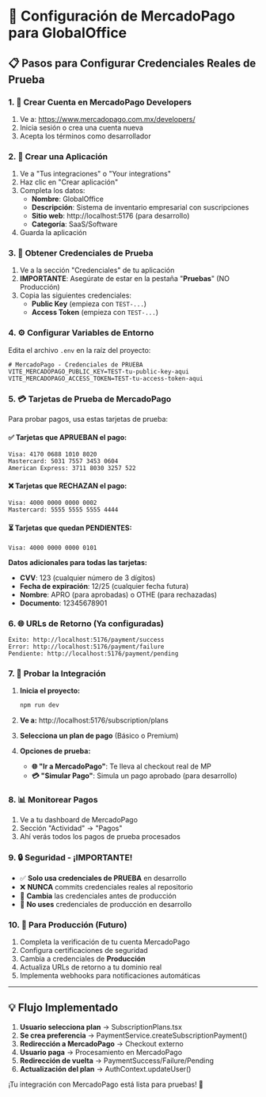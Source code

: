 # 🏦 Configuración de MercadoPago para GlobalOffice

## 📋 Pasos para Configurar Credenciales Reales de Prueba

### 1. 🔗 Crear Cuenta en MercadoPago Developers
1. Ve a: https://www.mercadopago.com.mx/developers/
2. Inicia sesión o crea una cuenta nueva
3. Acepta los términos como desarrollador

### 2. 🚀 Crear una Aplicación
1. Ve a "Tus integraciones" o "Your integrations"
2. Haz clic en "Crear aplicación"
3. Completa los datos:
   - **Nombre**: GlobalOffice
   - **Descripción**: Sistema de inventario empresarial con suscripciones
   - **Sitio web**: http://localhost:5176 (para desarrollo)
   - **Categoría**: SaaS/Software
4. Guarda la aplicación

### 3. 🔑 Obtener Credenciales de Prueba
1. Ve a la sección "Credenciales" de tu aplicación
2. **IMPORTANTE**: Asegúrate de estar en la pestaña "**Pruebas**" (NO Producción)
3. Copia las siguientes credenciales:
   - **Public Key** (empieza con `TEST-...`)
   - **Access Token** (empieza con `TEST-...`)

### 4. ⚙️ Configurar Variables de Entorno
Edita el archivo `.env` en la raíz del proyecto:

```env
# MercadoPago - Credenciales de PRUEBA
VITE_MERCADOPAGO_PUBLIC_KEY=TEST-tu-public-key-aqui
VITE_MERCADOPAGO_ACCESS_TOKEN=TEST-tu-access-token-aqui
```

### 5. 💳 Tarjetas de Prueba de MercadoPago

Para probar pagos, usa estas tarjetas de prueba:

#### ✅ **Tarjetas que APRUEBAN el pago:**
```
Visa: 4170 0688 1010 8020
Mastercard: 5031 7557 3453 0604
American Express: 3711 8030 3257 522
```

#### ❌ **Tarjetas que RECHAZAN el pago:**
```
Visa: 4000 0000 0000 0002
Mastercard: 5555 5555 5555 4444
```

#### ⏳ **Tarjetas que quedan PENDIENTES:**
```
Visa: 4000 0000 0000 0101
```

**Datos adicionales para todas las tarjetas:**
- **CVV**: 123 (cualquier número de 3 dígitos)
- **Fecha de expiración**: 12/25 (cualquier fecha futura)
- **Nombre**: APRO (para aprobadas) o OTHE (para rechazadas)
- **Documento**: 12345678901

### 6. 🌐 URLs de Retorno (Ya configuradas)
```
Éxito: http://localhost:5176/payment/success
Error: http://localhost:5176/payment/failure
Pendiente: http://localhost:5176/payment/pending
```

### 7. 🧪 Probar la Integración

1. **Inicia el proyecto:**
   ```bash
   npm run dev
   ```

2. **Ve a:** http://localhost:5176/subscription/plans

3. **Selecciona un plan de pago** (Básico o Premium)

4. **Opciones de prueba:**
   - **🌐 "Ir a MercadoPago"**: Te lleva al checkout real de MP
   - **💳 "Simular Pago"**: Simula un pago aprobado (para desarrollo)

### 8. 📊 Monitorear Pagos
1. Ve a tu dashboard de MercadoPago
2. Sección "Actividad" → "Pagos"
3. Ahí verás todos los pagos de prueba procesados

### 9. 🔒 Seguridad - ¡IMPORTANTE!

- ✅ **Solo usa credenciales de PRUEBA** en desarrollo
- ❌ **NUNCA** commits credenciales reales al repositorio
- 🔄 **Cambia** las credenciales antes de producción
- 🚫 **No uses** credenciales de producción en desarrollo

### 10. 🚀 Para Producción (Futuro)
1. Completa la verificación de tu cuenta MercadoPago
2. Configura certificaciones de seguridad
3. Cambia a credenciales de **Producción**
4. Actualiza URLs de retorno a tu dominio real
5. Implementa webhooks para notificaciones automáticas

---

## 💡 Flujo Implementado

1. **Usuario selecciona plan** → SubscriptionPlans.tsx
2. **Se crea preferencia** → PaymentService.createSubscriptionPayment()
3. **Redirección a MercadoPago** → Checkout externo
4. **Usuario paga** → Procesamiento en MercadoPago
5. **Redirección de vuelta** → PaymentSuccess/Failure/Pending
6. **Actualización del plan** → AuthContext.updateUser()

¡Tu integración con MercadoPago está lista para pruebas! 🎉
